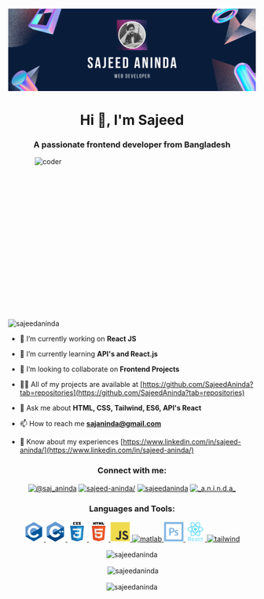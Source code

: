 ![logo](https://github.com/SajeedAninda/SajeedAninda/blob/main/Sajeed%20Aninda.png)
<h1 align="center">Hi 👋, I'm Sajeed</h1>
<h3 align="center">A passionate frontend developer from Bangladesh</h3>

<img align="right" alt="coder" width="450" height="330" src="https://media.giphy.com/media/v1.Y2lkPTc5MGI3NjExc3NqejBvMHQycnY2Mm44d3BuZ3E4NzJ1NW51N3kwcDgwOXJ2dWZrZiZlcD12MV9pbnRlcm5hbF9naWZfYnlfaWQmY3Q9Zw/qgQUggAC3Pfv687qPC/giphy.gif">

<p align="left"> <img src="https://komarev.com/ghpvc/?username=sajeedaninda&label=Profile%20views&color=0e75b6&style=flat" alt="sajeedaninda" /> </p>

- 🔭 I’m currently working on **React JS**

- 🌱 I’m currently learning **API's and React.js**

- 👯 I’m looking to collaborate on **Frontend Projects**

- 👨‍💻 All of my projects are available at [https://github.com/SajeedAninda?tab=repositories](https://github.com/SajeedAninda?tab=repositories)

- 💬 Ask me about **HTML, CSS, Tailwind, ES6, API's React**

- 📫 How to reach me **sajaninda@gmail.com**

- 📄 Know about my experiences [https://www.linkedin.com/in/sajeed-aninda/](https://www.linkedin.com/in/sajeed-aninda/)

<h3 align="center">Connect with me:</h3>
<p align="center">
<a href="https://twitter.com/@saj_aninda" target="blank"><img align="center" src="https://raw.githubusercontent.com/rahuldkjain/github-profile-readme-generator/master/src/images/icons/Social/twitter.svg" alt="@saj_aninda" height="30" width="40" /></a>
<a href="https://linkedin.com/in/sajeed-aninda/" target="blank"><img align="center" src="https://raw.githubusercontent.com/rahuldkjain/github-profile-readme-generator/master/src/images/icons/Social/linked-in-alt.svg" alt="sajeed-aninda/" height="30" width="40" /></a>
<a href="https://fb.com/sajeedaninda" target="blank"><img align="center" src="https://raw.githubusercontent.com/rahuldkjain/github-profile-readme-generator/master/src/images/icons/Social/facebook.svg" alt="sajeedaninda" height="30" width="40" /></a>
<a href="https://instagram.com/_a.n.i.n.d.a_" target="blank"><img align="center" src="https://raw.githubusercontent.com/rahuldkjain/github-profile-readme-generator/master/src/images/icons/Social/instagram.svg" alt="_a.n.i.n.d.a_" height="30" width="40" /></a>
</p>

<h3 align="center">Languages and Tools:</h3>
<p align="center"> <a href="https://www.cprogramming.com/" target="_blank" rel="noreferrer"> <img src="https://raw.githubusercontent.com/devicons/devicon/master/icons/c/c-original.svg" alt="c" width="40" height="40"/> </a> <a href="https://www.w3schools.com/cpp/" target="_blank" rel="noreferrer"> <img src="https://raw.githubusercontent.com/devicons/devicon/master/icons/cplusplus/cplusplus-original.svg" alt="cplusplus" width="40" height="40"/> </a> <a href="https://www.w3schools.com/css/" target="_blank" rel="noreferrer"> <img src="https://raw.githubusercontent.com/devicons/devicon/master/icons/css3/css3-original-wordmark.svg" alt="css3" width="40" height="40"/> </a> <a href="https://www.w3.org/html/" target="_blank" rel="noreferrer"> <img src="https://raw.githubusercontent.com/devicons/devicon/master/icons/html5/html5-original-wordmark.svg" alt="html5" width="40" height="40"/> </a> <a href="https://developer.mozilla.org/en-US/docs/Web/JavaScript" target="_blank" rel="noreferrer"> <img src="https://raw.githubusercontent.com/devicons/devicon/master/icons/javascript/javascript-original.svg" alt="javascript" width="40" height="40"/> </a> <a href="https://www.mathworks.com/" target="_blank" rel="noreferrer"> <img src="https://upload.wikimedia.org/wikipedia/commons/2/21/Matlab_Logo.png" alt="matlab" width="40" height="40"/> </a> <a href="https://www.photoshop.com/en" target="_blank" rel="noreferrer"> <img src="https://raw.githubusercontent.com/devicons/devicon/master/icons/photoshop/photoshop-line.svg" alt="photoshop" width="40" height="40"/> </a> <a href="https://reactjs.org/" target="_blank" rel="noreferrer"> <img src="https://raw.githubusercontent.com/devicons/devicon/master/icons/react/react-original-wordmark.svg" alt="react" width="40" height="40"/> </a> <a href="https://tailwindcss.com/" target="_blank" rel="noreferrer"> <img src="https://www.vectorlogo.zone/logos/tailwindcss/tailwindcss-icon.svg" alt="tailwind" width="40" height="40"/> </a> </p>

<div align="center">
  <p><img align="center" src="https://github-readme-stats.vercel.app/api/top-langs?username=sajeedaninda&show_icons=true&locale=en&layout=compact" alt="sajeedaninda" /></p>

<p>&nbsp;<img align="center" src="https://github-readme-stats.vercel.app/api?username=sajeedaninda&show_icons=true&locale=en" alt="sajeedaninda" /></p>

<p><img align="center" src="https://github-readme-streak-stats.herokuapp.com/?user=sajeedaninda&" alt="sajeedaninda" /></p>
</div>
